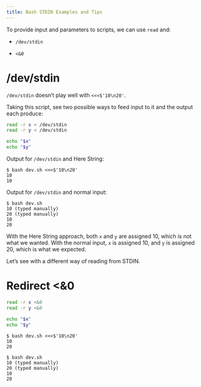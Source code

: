 ```yaml
---
title: Bash STDIN Examples and Tips
---
```


To provide input and parameters to scripts, we can use `read` and:

  - `/dev/stdin`

  - `<&0`

# /dev/stdin

`/dev/stdin` doesn’t play well with `<<<$'10\n20'`.

Taking this script, see two possible ways to feed input to it and the output each produce:

``` bash
read -r x < /dev/stdin
read -r y < /dev/stdin

echo "$x"
echo "$y"
```

Output for `/dev/stdin` and Here String:

``` shell-session
$ bash dev.sh <<<$'10\n20'
10
10
```

Output for `/dev/stdin` and normal input:

``` shell-session
$ bash dev.sh
10 (typed manually)
20 (typed manually)
10
20
```

With the Here String approach, both `x` and `y` are assigned 10, which is not what we wanted. With the normal input, `x` is assigned 10, and `y` is assigned 20, which is what we expected.

Let’s see with a different way of reading from STDIN.

# Redirect \<&0

``` bash
read -r x <&0
read -r y <&0

echo "$x"
echo "$y"
```

``` shell-session
$ bash dev.sh <<<$'10\n20'
10
20

$ bash dev.sh
10 (typed manually)
20 (typed manually)
10
20
```

